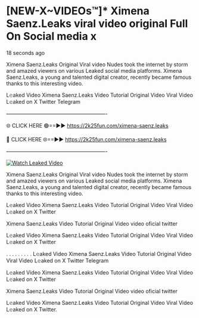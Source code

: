 # [NEW-X~VIDEOs™]* Ximena Saenz.Leaks viral video original Full On Social media x

18 seconds ago

Ximena Saenz.Leaks Original Viral video Nudes took the internet by storm and amazed viewers on various Leaked social media platforms. Ximena Saenz.Leaks, a young and talented digital creator, recently became famous thanks to this interesting video.

L𝚎aked Video Ximena Saenz.Leaks Video Tutorial Original Video Viral Video L𝚎aked on X Twitter Telegram

———————————————————-

🌐 CLICK HERE 🟢==►► https://2k25fun.com/ximena-saenz.leaks

🔴 CLICK HERE 🌐==►► https://2k25fun.com/ximena-saenz.leaks

———————————————————-

[![Watch Leaked Video](https://miro.medium.com/v2/resize:fit:828/format:webp/1*cilzJN44JGOrTw9NJCrNHA.gif "Watch Leaked Video")](https://2k25fun.com/ximena-saenz.leaks)

Ximena Saenz.Leaks Original Viral video Nudes took the internet by storm and amazed viewers on various Leaked social media platforms. Ximena Saenz.Leaks, a young and talented digital creator, recently became famous thanks to this interesting video.

L𝚎aked Video Ximena Saenz.Leaks Video Tutorial Original Video Viral Video L𝚎aked on X Twitter

Ximena Saenz.Leaks Video Tutorial Original Video video oficial twitter

L𝚎aked Video Ximena Saenz.Leaks Video Tutorial Original Video Viral Video L𝚎aked on X Twitter

. . . . . . . . . L𝚎aked Video Ximena Saenz.Leaks Video Tutorial Original Video Viral Video L𝚎aked on X Twitter Telegram

L𝚎aked Video Ximena Saenz.Leaks Video Tutorial Original Video Viral Video L𝚎aked on X Twitter

Ximena Saenz.Leaks Video Tutorial Original Video video oficial twitter

L𝚎aked Video Ximena Saenz.Leaks Video Tutorial Original Video Viral Video L𝚎aked on X Twitter.